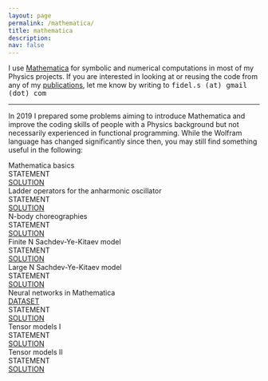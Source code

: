 ```yaml
---
layout: page
permalink: /mathematica/
title: mathematica
description:
nav: false
---
```


<script>

statementBlock = `If the embedded version below does not work, you can download a copy <a href="PDFURL">here</a>.
<object data="PDFURL#view=FitH&pagemode=none" type="application/pdf" style="width:100%;height:50vh">
  <embed src="PDFURL#view=FitH&pagemode=none" type="application/pdf" />
</object>`

function toggleStatement(elementId, pdfUrl) {
  var codeBlock = document.getElementById(elementId);
  var innerHTML = codeBlock.innerHTML;
  if (innerHTML == "") codeBlock.innerHTML = statementBlock.replaceAll('PDFURL', pdfUrl);
  codeBlock.classList.toggle('open');
}
</script>

I use [Mathematica](https://www.wolfram.com/mathematica/) for symbolic and numerical computations in most of my Physics projects. If you are interested in looking at or reusing the code from any of my [publications](/publications/), let me know by writing to <tt>fidel.s (at) gmail (dot) com</tt>

<hr>

In 2019 I prepared some problems aiming to introduce Mathematica and improve the coding skills of people with a Physics background but not necessarily experienced in functional programming. While the Wolfram language has changed significantly since then, you may still find something useful in the following:

<div id="problemList" class="mathematica_problems">
  <div class="problemEntry">
    <div class="row border-top">
      <div class="title col-sm-8 my-auto">
        Mathematica basics
      </div>
      <div class="col-sm-2">
        <a class="statement btn btn-sm z-depth-0" role="button" onClick="toggleStatement('problem1', '/assets/pdf/1%20-%20Basics.pdf')">STATEMENT</a>
      </div>
      <div class="col-sm-2">
        <a href="/assets/other/1%20-%20Basics.nb" class="btn btn-sm z-depth-0" role="button">SOLUTION</a>
      </div>
    </div>
    <div class="row statement">
      <div id="problem1" class="statement hidden"></div>
    </div>
  </div>
  <div class="problemEntry">
    <div class="row border-top">
      <div class="title col-sm-8 my-auto">
        Ladder operators for the anharmonic oscillator
      </div>
      <div class="col-sm-2">
        <a class="statement btn btn-sm z-depth-0" role="button" onClick="toggleStatement('problem2', '/assets/pdf/2%20-%20Ladder%20Operators.pdf')">STATEMENT</a>
      </div>
      <div class="col-sm-2">
        <a href="/assets/other/2%20-%20Ladder%20Operators.nb" class="btn btn-sm z-depth-0" role="button">SOLUTION</a>
      </div>
    </div>
    <div class="row statement">
      <div id="problem2" class="statement hidden"></div>
    </div>
  </div>
  <div class="problemEntry">
    <div class="row border-top">
      <div class="title col-sm-8 my-auto">
        N-body choreographies
      </div>
      <div class="col-sm-2">
        <a class="statement btn btn-sm z-depth-0" role="button" onClick="toggleStatement('problem3', '/assets/pdf/3%20-%20Choreographies.pdf')">STATEMENT</a>
      </div>
      <div class="col-sm-2">
        <a href="/assets/other/3%20-%20Choreographies.nb" class="btn btn-sm z-depth-0" role="button">SOLUTION</a>
      </div>
    </div>
    <div class="row statement">
      <div id="problem3" class="statement hidden"></div>
    </div>
  </div>
  <div class="problemEntry">
    <div class="row border-top">
      <div class="title col-sm-8 my-auto">
        Finite N Sachdev-Ye-Kitaev model
      </div>
      <div class="col-sm-2">
        <a class="statement btn btn-sm z-depth-0" role="button" onClick="toggleStatement('problem4', '/assets/pdf/4%20-%20Finite%20N%20SYK.pdf')">STATEMENT</a>
      </div>
      <div class="col-sm-2">
        <a href="/assets/other/4%20-%20Finite%20N%20SYK.nb" class="btn btn-sm z-depth-0" role="button">SOLUTION</a>
      </div>
    </div>
    <div class="row statement">
      <div id="problem4" class="statement hidden"></div>
    </div>
  </div>
    <div class="problemEntry">
    <div class="row border-top">
      <div class="title col-sm-8 my-auto">
        Large N Sachdev-Ye-Kitaev model
      </div>
      <div class="col-sm-2">
        <a class="statement btn btn-sm z-depth-0" role="button" onClick="toggleStatement('problem5', '/assets/pdf/5%20-%20Large%20N%20SYK.pdf')">STATEMENT</a>
      </div>
      <div class="col-sm-2">
        <a href="/assets/other/5%20-%20Large%20N%20SYK.nb" class="btn btn-sm z-depth-0" role="button">SOLUTION</a>
      </div>
    </div>
    <div class="row statement">
      <div id="problem5" class="statement hidden"></div>
    </div>
  </div>
  <div class="problemEntry">
    <div class="row border-top">
      <div class="title col-sm-6 my-auto">
        Neural networks in Mathematica
      </div>
      <div class="col-sm-2">
        <a href="/assets/other/6%20-%20Neural%20Networks.zip" class="btn btn-sm z-depth-0" role="button">DATASET</a>
      </div>
      <div class="col-sm-2">
        <a class="statement btn btn-sm z-depth-0" role="button" onClick="toggleStatement('problem6', '/assets/pdf/6%20-%20Neural%20Networks.pdf')">STATEMENT</a>
      </div>
      <div class="col-sm-2">
        <a href="/assets/other/6%20-%20Neural%20Networks.nb" class="btn btn-sm z-depth-0" role="button">SOLUTION</a>
      </div>
    </div>
    <div class="row statement">
      <div id="problem6" class="statement hidden"></div>
    </div>
  </div>
  <div class="problemEntry">
    <div class="row border-top">
      <div class="title col-sm-8 my-auto">
        Tensor models I
      </div>
      <div class="col-sm-2">
        <a class="statement btn btn-sm z-depth-0" role="button" onClick="toggleStatement('problem7', '/assets/pdf/7%20-%20Graph%20Games%20I.pdf')">STATEMENT</a>
      </div>
      <div class="col-sm-2">
        <a href="/assets/other/7%20-%20Graph%20Games%20I.nb" class="btn btn-sm z-depth-0" role="button">SOLUTION</a>
      </div>
    </div>
    <div class="row statement">
      <div id="problem7" class="statement hidden"></div>
    </div>
  </div>
  <div class="problemEntry">
    <div class="row border-top">
      <div class="title col-sm-8 my-auto">
        Tensor models II
      </div>
      <div class="col-sm-2">
        <a class="statement btn btn-sm z-depth-0" role="button" onClick="toggleStatement('problem8', '/assets/pdf/8%20-%20Graph%20Games%20II.pdf')">STATEMENT</a>
      </div>
      <div class="col-sm-2">
        <a href="/assets/other/8%20-%20Graph%20Games%20II.nb" class="btn btn-sm z-depth-0" role="button">SOLUTION</a>
      </div>
    </div>
    <div class="row statement">
      <div id="problem8" class="statement hidden"></div>
    </div>
  </div>
</div>